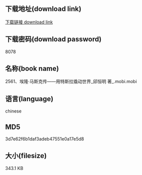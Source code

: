 ## 下载地址(download link)
[下载链接 download link](https://voluble-croquembouche-d321dc.netlify.app/?s=2561%E3%80%81%E5%9F%83%E9%9A%86%C2%B7%E9%A9%AC%E6%96%AF%E5%85%8B%E4%BC%A0%E2%80%94%E2%80%94%E7%94%A8%E7%89%B9%E6%96%AF%E6%8B%89%E6%92%AC%E5%8A%A8%E4%B8%96%E7%95%8C_%E9%82%B1%E6%81%92%E6%98%8E+%E8%91%97_.mobi)

## 下载密码(download password)
8078

## 名称(book name)
2561、埃隆·马斯克传——用特斯拉撬动世界_邱恒明 著_.mobi.mobi

## 语言(language)
chinese

## MD5
3d7e62f6b1daf3adeb47551e0a17e5d8

## 大小(filesize)
343.1 KB
